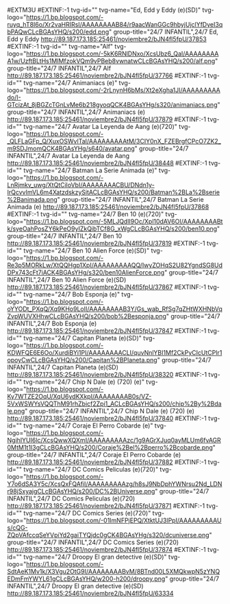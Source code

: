 #EXTM3U
#EXTINF:-1 tvg-id="" tvg-name="Ed, Edd y Eddy (e)(SD)" tvg-logo="https://1.bp.blogspot.com/-ruyq_hT8I6o/Xr2vaHRIRsI/AAAAAAAAB84/r9aacWanGGc9hbyjUjclYfDyeI3qbPAQwCLcBGAsYHQ/s200/edd.png" group-title="24/7 INFANTIL",24/7 Ed, Edd y Eddy
http://89.187.173.185:25461/noviembre2/bJN4fI5fpU/37853
#EXTINF:-1 tvg-id="" tvg-name="Alf" tvg-logo="https://1.bp.blogspot.com/-5kK6RNlDNxo/XcsUbz6_QaI/AAAAAAAAA1w/UzftBLtHs1MIMfzokVQm9vPBeb8vwnatwCLcBGAsYHQ/s200/alf.png" group-title="24/7 INFANTIL",24/7 Alf 
http://89.187.173.185:25461/noviembre2/bJN4fI5fpU/37766
#EXTINF:-1 tvg-id="" tvg-name="24/7 Animaniacs (e)" tvg-logo="https://1.bp.blogspot.com/-2rLnynH6bMs/Xt2eXgha1JI/AAAAAAAAAdo/I-GTcizAt_8jBGZcTGnLvMe6b218gyoqQCK4BGAsYHg/s320/animaniacs.png" group-title="24/7 INFANTIL",24/7 Animaniacs (e)
http://89.187.173.185:25461/noviembre2/bJN4fI5fpU/37879
#EXTINF:-1 tvg-id="" tvg-name="24/7 Avatar La Leyenda de Aang (e)(720)" tvg-logo="https://1.bp.blogspot.com/-_QLFLaGFp_Q/XuxOSWvlTaI/AAAAAAAAAtM/3CIY0nX_FZEBrgfCPcO7ZK2_m9SDJmomQCK4BGAsYHg/s640/avatar.png" group-title="24/7 INFANTIL",24/7 Avatar La Leyenda de Aang 
http://89.187.173.185:25461/noviembre2/bJN4fI5fpU/38448
#EXTINF:-1 tvg-id="" tvg-name="24/7 Batman La Serie Animada (e)" tvg-logo="https://1.bp.blogspot.com/-LnRjmkv_uwg/XtQtCiloVbI/AAAAAAAACBU/DNdn1y-IrQcvvImVL6m4XatzdskzySitACLcBGAsYHQ/s200/Batman%2BLa%2Bserie%2Banimada.png" group-title="24/7 INFANTIL",24/7 Batman La Serie Animada (e)
http://89.187.173.185:25461/noviembre2/bJN4fI5fpU/37868
#EXTINF:-1 tvg-id="" tvg-name="24/7 Ben 10 (e)(720)" tvg-logo="https://1.bp.blogspot.com/-5MLJQdlI9Oc/Xpl10dAV6OI/AAAAAAAABtk/syeOahPosZY6kPeO9yIZkQibTCf8G_xWgCLcBGAsYHQ/s200/ben10.png" group-title="24/7 INFANTIL",24/7 Ben 10 
http://89.187.173.185:25461/noviembre2/bJN4fI5fpU/37819
#EXTINF:-1 tvg-id="" tvg-name="24/7 Ben 10 Alien Force (e)(SD)" tvg-logo="https://1.bp.blogspot.com/-Re3p5MORkLw/XtQQHgp1XpI/AAAAAAAAAQQ/IwyZOHqS2U82YgndSG8UdDPx743cFt7iACK4BGAsYHg/s320/ben10AlienForce.png" group-title="24/7 INFANTIL",24/7 Ben 10 Alien Force (e)(SD)
http://89.187.173.185:25461/noviembre2/bJN4fI5fpU/37867
#EXTINF:-1 tvg-id="" tvg-name="24/7 Bob Esponja (e)" tvg-logo="https://1.bp.blogspot.com/-oYYODt_PXqQ/Xq9KHo9LoII/AAAAAAAAB3Y/Gs_wab_RfSg7qZHtWXHNbVqZvpWUVXHhwCLcBGAsYHQ/s200/bob%2Besponja.png" group-title="24/7 INFANTIL",24/7 Bob Esponja (e)
http://89.187.173.185:25461/noviembre2/bJN4fI5fpU/37847
#EXTINF:-1 tvg-id="" tvg-name="24/7 Capitan Planeta (e)(SD)" tvg-logo="https://1.bp.blogspot.com/-KDWFQE6E6Oo/XurdiBYi1PI/AAAAAAAACLI/quvNnlYBI1Mf2CkPyCIcUtCPlr1opoyCwCLcBGAsYHQ/s200/Capitan%2BPlaneta.png" group-title="24/7 INFANTIL",24/7 Capitan Planeta (e)(SD)
http://89.187.173.185:25461/noviembre2/bJN4fI5fpU/38320
#EXTINF:-1 tvg-id="" tvg-name="24/7 Chip N Dale (e) (720) (e)" tvg-logo="https://1.bp.blogspot.com/-Ky7WTZE2OqU/XqU6ydKXkpI/AAAAAAAAB0s/VZ-5VxWSWYsVQQThM91rhZbicf2Zpi1_ACLcBGAsYHQ/s200/chip%2By%2Bdale.png" group-title="24/7 INFANTIL",24/7 Chip N Dale (e) (720) (e)
http://89.187.173.185:25461/noviembre2/bJN4fI5fpU/37840
#EXTINF:-1 tvg-id="" tvg-name="24/7 Coraje El Perro Cobarde (e)" tvg-logo="https://1.bp.blogspot.com/-NgihIYUI6lc/XcsQwwXQXmI/AAAAAAAAAzc/1g9AGrXJuq0ayMLUm6fvAGR0MtM1t1I3gCLcBGAsYHQ/s200/Coraje%2Bel%2Bperro%2Bcobarde.png" group-title="24/7 INFANTIL",24/7 Coraje El Perro Cobarde (e)
http://89.187.173.185:25461/noviembre2/bJN4fI5fpU/37882
#EXTINF:-1 tvg-id="" tvg-name="24/7 DC Comics Peliculas (e)(720)" tvg-logo="https://1.bp.blogspot.com/-Y7o6dSA3Y5c/XcsQxFQAfiI/AAAAAAAAAzg/h8sJ9NbDphYWNrsu2Nd_LDNr98jSxyajgCLcBGAsYHQ/s200/DC%2BUniverse.png" group-title="24/7 INFANTIL",24/7 DC Comics Peliculas (e)(720)
http://89.187.173.185:25461/noviembre2/bJN4fI5fpU/37871
#EXTINF:-1 tvg-id="" tvg-name="24/7 DC Comics Series (e)(720)" tvg-logo="https://1.bp.blogspot.com/-01ImNFPjEPQ/XtktUJ3lPpI/AAAAAAAAAUs/cQG-ZQpVAfccqSeYVpiYd2gaiTYQjdc0gCK4BGAsYHg/s320/dcuniverse.png" group-title="24/7 INFANTIL",24/7 DC Comics Series (e)(720)
http://89.187.173.185:25461/noviembre2/bJN4fI5fpU/37874
#EXTINF:-1 tvg-id="" tvg-name="24/7 Droopy El gran detective (e)(SD)" tvg-logo="https://1.bp.blogspot.com/-SdtAeK1Mv1k/X3Vgu2OtG9I/AAAAAAAABvM/8BTnd00L5XMQkwpN5zYNQEDmFmYWYL61gCLcBGAsYHQ/w200-h200/droopy.png" group-title="24/7 INFANTIL",24/7 Droopy El gran detective (e)(SD)
http://89.187.173.185:25461/noviembre2/bJN4fI5fpU/63334
